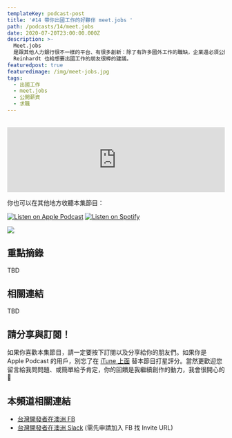 ```yaml
---
templateKey: podcast-post
title: '#14 帶你出國工作的好夥伴 meet.jobs '
path: /podcasts/14/meet.jobs
date: 2020-07-20T23:00:00.000Z
description: >-
  Meet.jobs
  是跟其他人力銀行很不一樣的平台、有很多創新：除了有許多國外工作的職缺，企業還必須公開薪資區間、快速面試多家企業、給求職者就職獎金、給推薦者推薦獎金、與各社群合作、定期分享職場資訊。本集介紹了他們的創業故事與初衷，創辦人
  Reinhardt 也給想要出國工作的朋友很棒的建議。
featuredpost: true
featuredimage: /img/meet-jobs.jpg
tags:
  - 出國工作
  - meet.jobs
  - 公開薪資
  - 求職
---
```

<br/>

<iframe src="https://www.listennotes.com/embedded/e/9d455c4783e64a8b8e271f62ee90fdb0/" height="150px" width="100%" style="width: 1px; min-width: 100%;" frameborder="0" scrolling="no"></iframe>

你也可以在其他地方收聽本集節目：

[![Listen on Apple Podcast](/img/apple_badge.svg)](https://podcasts.apple.com/au/podcast/14-%E8%AA%8D%E8%AD%98-meet-jobs-%E5%87%BA%E5%9C%8B%E5%B7%A5%E4%BD%9C%E7%9A%84%E5%A5%BD%E5%A4%A5%E4%BC%B4) [![Listen on Spotify](/img/spotify-badge-165x40.svg)](https://open.spotify.com/episode/4KJeficSrAbJUanRrjR8iy)

![](/img/jeremy-dorrough-wdtF-f4qBdU-unsplash.jpg)

## 重點摘錄

TBD

## 相關連結

TBD

## 請分享與訂閱！

如果你喜歡本集節目，請一定要按下訂閱以及分享給你的朋友們。如果你是 Apple Podcast 的用戶，別忘了在 [iTune 上面](https://podcasts.apple.com/au/podcast/flycoder-%E9%A3%9B%E8%A1%8C%E9%96%8B%E7%99%BC%E8%80%85/id1479619488) 替本節目打星評分。當然更歡迎您留言給我問問題、或簡單給予肯定，你的回饋是我繼續創作的動力，我會很開心的 🙏

## 本頻道相關連結

* [台灣開發者在澳洲 FB](https://www.facebook.com/groups/1093925090649556)
* [台灣開發者在澳洲 Slack](https://app.slack.com/client/T775H1ELC/CP0UDEJH0) (需先申請加入 FB 找 Invite URL)<br/><br/>
